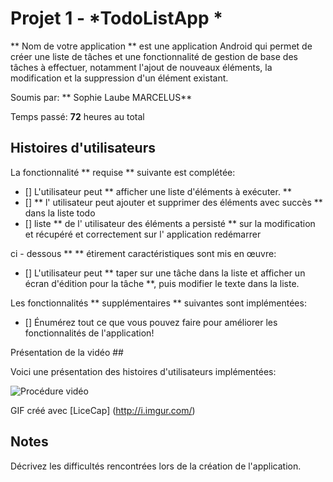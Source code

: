 # Projet 1 - *TodoListApp * 

** Nom de votre application ** est une application Android qui permet de créer une liste de tâches et une fonctionnalité de gestion de base des tâches à effectuer, notamment l'ajout de nouveaux éléments, la modification et la suppression d'un élément existant. 

Soumis par: ** Sophie Laube MARCELUS**

Temps passé: **72** heures au total 

## Histoires d'utilisateurs 

La fonctionnalité ** requise ** suivante est complétée: 

* [] L'utilisateur peut ** afficher une liste d'éléments à exécuter. ** 
* [] ** l' utilisateur peut ajouter et supprimer des éléments avec succès ** dans la liste todo 
* [] liste ** de l' utilisateur des éléments a persisté ** sur la modification et récupéré et correctement sur l' application redémarrer 

ci - dessous ** ** étirement caractéristiques sont mis en œuvre:

* [] L'utilisateur peut ** taper sur une tâche dans la liste et afficher un écran d'édition pour la tâche **, puis modifier le texte dans la liste. 

Les fonctionnalités ** supplémentaires ** suivantes sont implémentées: 

* [] Énumérez tout ce que vous pouvez faire pour améliorer les fonctionnalités de l'application! 

Présentation de la vidéo ## 

Voici une présentation des histoires d'utilisateurs implémentées: 

<img src = 'http: //i.imgur.com/link/to/your/gif/file.gif' title = 'Visite virtuelle' width = '' alt = "Procédure vidéo" /> 

GIF créé avec [LiceCap] (http://i.imgur.com/)

## Notes 

Décrivez les difficultés rencontrées lors de la création de l'application. 
